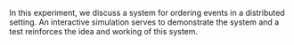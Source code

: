 <!-- ## Aim of the experiment -->

In this experiment, we discuss a system for ordering events in a distributed setting. An interactive simulation serves to demonstrate the system and a test reinforces the idea and working of this system.
